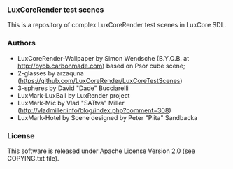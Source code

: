 ### LuxCoreRender test scenes

This is a repository of complex LuxCoreRender test scenes in LuxCore SDL.

### Authors

- LuxCoreRender-Wallpaper by Simon Wendsche (B.Y.O.B. at http://byob.carbonmade.com)
based on Psor cube scene;
- 2-glasses by arzaquna (https://github.com/LuxCoreRender/LuxCoreTestScenes)
- 3-spheres by David "Dade" Bucciarelli
- LuxMark-LuxBall by LuxRender project
- LuxMark-Mic by Vlad "SATtva" Miller (http://vladmiller.info/blog/index.php?comment=308)
- LuxMark-Hotel by Scene designed by Peter "Piita" Sandbacka

### License

This software is released under Apache License Version 2.0 (see COPYING.txt file).
